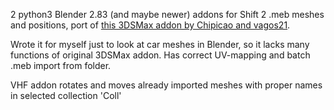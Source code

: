 2 python3 Blender 2.83 (and maybe newer) addons for Shift 2 .meb meshes and positions, port of [this 3DSMax addon by Chipicao and vagos21](https://www.tapatalk.com/groups/kottons_chop_shop/ti-scp-ti-sms-model-importer-t3217.html).

Wrote it for myself just to look at car meshes in Blender, so it lacks many functions of original 3DSMax addon. Has correct UV-mapping and batch .meb import from folder.

VHF addon rotates and moves already imported meshes with proper names in selected collection 'Coll'
